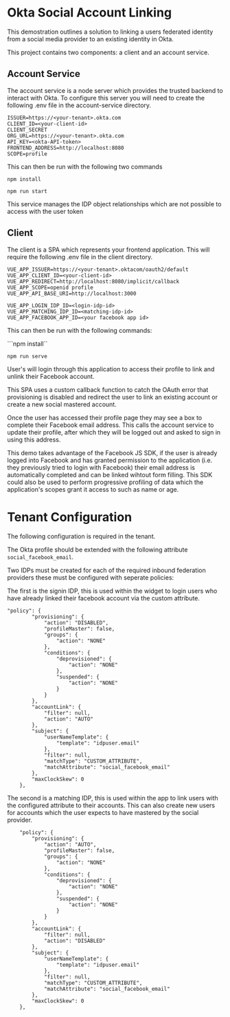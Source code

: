 # Okta Social Account Linking

This demostration outlines a solution to linking a users federated identity from
a social media provider to an existing identity in Okta.

This project contains two components: a client and an account service.

## Account Service

The account service is a node server which provides the trusted backend to
interact with Okta. To configure this server you will need to create the
following .env file in the account-service directory.

```
ISSUER=https://<your-tenant>.okta.com
CLIENT_ID=<your-client-id>
CLIENT_SECRET
ORG_URL=https://<your-tenant>.okta.com
API_KEY=<okta-API-token>
FRONTEND_ADDRESS=http://localhost:8080
SCOPE=profile
```

This can then be run with the following two commands

```npm install```

```npm run start```

This service manages the IDP object relationships which are not possible to access with the user token

## Client

The client is a SPA which represents your frontend application. This will
require the following .env file in the client directory.

```
VUE_APP_ISSUER=https://<your-tenant>.oktacom/oauth2/default
VUE_APP_CLIENT_ID=<your-client-id>
VUE_APP_REDIRECT=http://localhost:8080/implicit/callback
VUE_APP_SCOPE=openid profile
VUE_APP_API_BASE_URI=http://localhost:3000

VUE_APP_LOGIN_IDP_ID=<login-idp-id>
VUE_APP_MATCHING_IDP_ID=<matching-idp-id>
VUE_APP_FACEBOOK_APP_ID=<your facebook app id>
```

This can then be run with the following commands:

```npm install``

```npm run serve```

User's will login through this application to access their profile to link and
unlink their Facebook account.

This SPA uses a custom callback function to catch the OAuth error that
provisioning is disabled and redirect the user to link an existing account or
create a new social mastered account.

Once the user has accessed their profile page they may see a box to complete
their Facebook email address. This calls the account service to update their
profile, after which they will be logged out and asked to sign in using this
address.

This demo takes advantage of the Facebook JS SDK, if the user is already logged
into Facebook and has granted permission to the application (i.e. they
previously tried to login with Facebook) their email address is automatically
completed and can be linked wihtout form filling. This SDK could also be used to
perform progressive profiling of data which the application's scopes grant it
access to such as name or age.

# Tenant Configuration

The following configuration is required in the tenant.

The Okta profile should be extended with the following attribute
```social_facebook_email```.

Two IDPs must be created for each of the required inbound federation providers
these must be configured with seperate policies:

The first is the signin IDP, this is used within the widget to login users who
have already linked their facebook account via the custom attribute.

```
"policy": {
        "provisioning": {
            "action": "DISABLED",
            "profileMaster": false,
            "groups": {
                "action": "NONE"
            },
            "conditions": {
                "deprovisioned": {
                    "action": "NONE"
                },
                "suspended": {
                    "action": "NONE"
                }
            }
        },
        "accountLink": {
            "filter": null,
            "action": "AUTO"
        },
        "subject": {
            "userNameTemplate": {
                "template": "idpuser.email"
            },
            "filter": null,
            "matchType": "CUSTOM_ATTRIBUTE",
            "matchAttribute": "social_facebook_email"
        },
        "maxClockSkew": 0
    },
```

The second is a matching IDP, this is used within the app to link users with the
configured attribute to their accounts. This can also create new users for
accounts which the user expects to have mastered by the social provider.

```
    "policy": {
        "provisioning": {
            "action": "AUTO",
            "profileMaster": false,
            "groups": {
                "action": "NONE"
            },
            "conditions": {
                "deprovisioned": {
                    "action": "NONE"
                },
                "suspended": {
                    "action": "NONE"
                }
            }
        },
        "accountLink": {
            "filter": null,
            "action": "DISABLED"
        },
        "subject": {
            "userNameTemplate": {
                "template": "idpuser.email"
            },
            "filter": null,
            "matchType": "CUSTOM_ATTRIBUTE",
            "matchAttribute": "social_facebook_email"
        },
        "maxClockSkew": 0
    },
```
